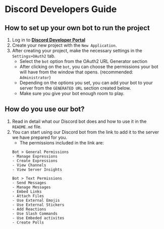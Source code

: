# Discord Developers Guide


## How to set up your own bot to run the project

1. Log in to **[Discord Developer Portal](https://discord.com/developers/)**
2. Create your new project with the ``New Application``.
3. After creating your project, make the necessary settings in the ``Settings>OAuth2`` tab.
   - Select the ``bot`` option from the OAuth2 URL Generator section
   - After clicking on the ``bot``, you can choose the permissions your bot will have from the window that opens. (recommended: ``Administrator``)
   - Depending on the options you set, you can add your bot to your server from the ``GENERATED URL`` section created below.
   - Make sure you give your bot enough room to play.


## How do you use our bot?

1. Read in detail what our Discord bot does and how to use it in the ``README.md`` file.
2. You can start using our Discord bot from the link to add it to the server we have prepared for you.
   - The permissions included in the link are:
   ````
   Bot > General Permissions
   - Manage Expressions
   - Create Expressions
   - View Channels
   - View Server Insights

   Bot > Text Permissions
   - Send Messages
   - Manage Messages
   - Embed Links
   - Attach Files
   - Use External Emojis
   - Use External Stickers
   - Add Reactions
   - Use Slash Commands
   - Use Embeded activites
   - Create Polls
   ````
